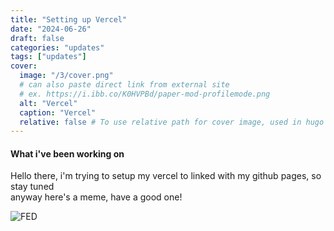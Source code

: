 ```yaml
---
title: "Setting up Vercel"
date: "2024-06-26"
draft: false
categories: "updates"
tags: ["updates"]
cover:
  image: "/3/cover.png"
  # can also paste direct link from external site
  # ex. https://i.ibb.co/K0HVPBd/paper-mod-profilemode.png
  alt: "Vercel"
  caption: "Vercel"
  relative: false # To use relative path for cover image, used in hugo Page-bundles
---
```

#### What i've been working on
Hello there, i'm trying to setup my vercel to linked with my github pages, so stay tuned  
anyway here's a meme, have a good one!  

![FED](/3/1.png)